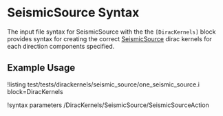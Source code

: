 # SeismicSource Syntax

The input file syntax for SeismicSource with the the `[DiracKernels]` block provides
syntax for creating the correct [SeismicSource](/SeismicSource.md) dirac
kernels for each direction components specified.

## Example Usage

!listing test/tests/dirackernels/seismic_source/one_seismic_source.i block=DiracKernels

!syntax parameters /DiracKernels/SeismicSource/SeismicSourceAction
